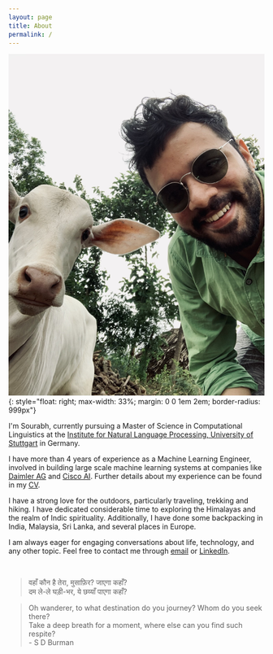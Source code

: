 ```yaml
---
layout: page
title: About
permalink: /
---
```


![Sourabh](/assets/images/profile2.jpg){: style="float: right; max-width: 33%; margin: 0 0 1em 2em; border-radius: 999px"}
    
I'm Sourabh, currently pursuing a Master of Science in Computational Linguistics at the [Institute for Natural Language Processing, University of Stuttgart](https://www.uni-stuttgart.de/en/study/study-programs/Computational-Linguistics-M.Sc-00001./) in Germany.

I have more than 4 years of experience as a Machine Learning Engineer, involved in building large scale machine learning systems at companies like  [Daimler AG](https://www.daimler.com/) and [Cisco AI](https://www.cisco.com/). Further details about my experience can be found in my [CV]().

I have a strong love for the outdoors, particularly traveling, trekking and hiking. I have dedicated considerable time to exploring the Himalayas and the realm of Indic spirituality. Additionally, I have done some backpacking in India, Malaysia, Sri Lanka, and several places in Europe.

I am always eager for engaging conversations about life, technology, and any other topic. Feel free to contact me through [email](mailto:sourabhdattawad@gmail.com) or [LinkedIn](https://www.linkedin.com/in/sourabhdattawad).

<br>

> वहाँ कौन है तेरा, मुसाफ़िर? जाएगा कहाँ?  
दम ले-ले घड़ी-भर, ये छय्याँ पाएगा कहाँ?

> Oh wanderer, to what destination do you journey? Whom do you seek there?  
Take a deep breath for a moment, where else can you find such respite?  
\-  S D Burman
